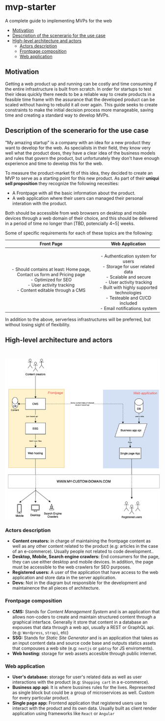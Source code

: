 # mvp-starter
A complete guide to implementing MVPs for the web

* [Motivation](#motivation)
* [Description of the scenerario for the use case](#description-of-the-scenerario-for-the-use-case)
* [High-level architecture and actors](#high-level-architecture-and-actors)
  * [Actors description](#actors-description)
  * [Frontpage composition](#frontpage-composition)
  * [Web application](#web-application)

## Motivation
Getting a web product up and running can be costly and time consuming if the entire infrastructure is built from scratch. In order for startups to test their ideas quickly there needs to be a reliable way to create products in a feasible time frame with the assurance that the developed product can be scaled without having to rebuild it all over again. This guide seeks to create constraints to make the initial decision process more manageable, saving time and creating a standard way to develop MVPs.


## Description of the scenerario for the use case
"My amazing startup" is a company with an idea for a new product they want to develop for the web. As specialists in their field, they know very well what the product does, they have a clear idea of the business models and rules that govern the product, but unfortunately they don't have enough experience and time to develop this for the web.

To measure the product-market fit of this idea, they decided to create an MVP to serve as a starting point for this new product. As part of their <strong>uniqui sell proposition</strong> they recognize the following necesities:

- A Frontpage with all the basic information about the product.
- A web application where their users can managed their personal interation with the product.

Both should be accessible from web browsers on desktop and mobile devices through a web domain of their choice, and this should be delivered in a period of time no longer than [TBD, potencially 4~5] weeks.

Some of specific requirements for each of these topics are the following:

|Front Page|Web Application|
|:------------------------------------------------------------------------------------------------------------------------------------------:|:---------------------------------------------------------------------------------------------------------------------------------------------------------------------------------------------------------------:|
| - Should contains at least: Home page, Contact us form and Pricing  page  <br>- Optimized for SEO  <br>- User activity tracking  <br>- Content editable through a CMS  | <br>- Authentication system for users  <br>- Storage for user related data  <br>- Scalable and secure  <br>- User activity tracking  <br>- Built with highly supported technologies  <br>- Testeable and CI/CD included  <br>- Email notifications system |

In addition to the above, serverless infrastructures will be preferred, but without losing sight of flexibility. 


## High-level architecture and actors
<br />
<p align="center">
  <img src="/assets/high-level-arch.png" alt="high level architecture diagram" />
</p>

### Actors description
  - <b>Content creators:</b> in charge of maintaining the frontpage content as well as any other content related to the product (e.g: articles in the case of an e-commerce). Usually people not related to code development..
  - <b>Desktop, Mobile, Search engine crawlers:</b> End consumers for the page, they can use either desktop and mobile devices. In addition, the page must be accessible to the web crawlers for SEO purposes.
  - <b>Registered users:</b> A user of the application that have access to the web application and store data in the server application.
  - <b>Devs:</b> Not in the diagram but responsible for the development and maintainence the all pieces of architecture.

### Frontpage composition
  - <b>CMS:</b> Stands for <i>Content Management System </i> and is an application that allows non-coders to create and maintain structured content through a graphical interface. Generally it store that content in a database an expouses that data through a web api, usually a REST or GraphQL api. (e.g: `Wordpress`, `strapi`, etc)
  - <b>SSG:</b> Stands for <i>Static Site Generator</i> and is an application that takes as an input content data and source code base and outputs statics assets that compouses a web site (e.g: `nextjs` or `gabtsy` for JS enviroments).
  - <b>Web hosting:</b> storage for web assets accesible through public internet.

### Web application 
  - <b>User's database:</b> storage for user's related data as well as user interactions with the product (e.g: `Shopping cart` in a e-commerce).
  - <b>Business app api:</b> It is where bussines rules for the lives. Represented as single block but could be a group of microservices as well. Custom for every particular product.
  - <b>Single page app:</b> Frontend application that registered users use to interact with the product and its own data. Usually built as client render application using frameworks like `React` or `Angular`
